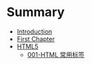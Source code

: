 # Summary

* [Introduction](README.md)
* [First Chapter](chapter1.md)
* [HTML5](html5.md)
  * [001-HTML 常用标签](html5/001-html-chang-yong-biao-qian.md)

